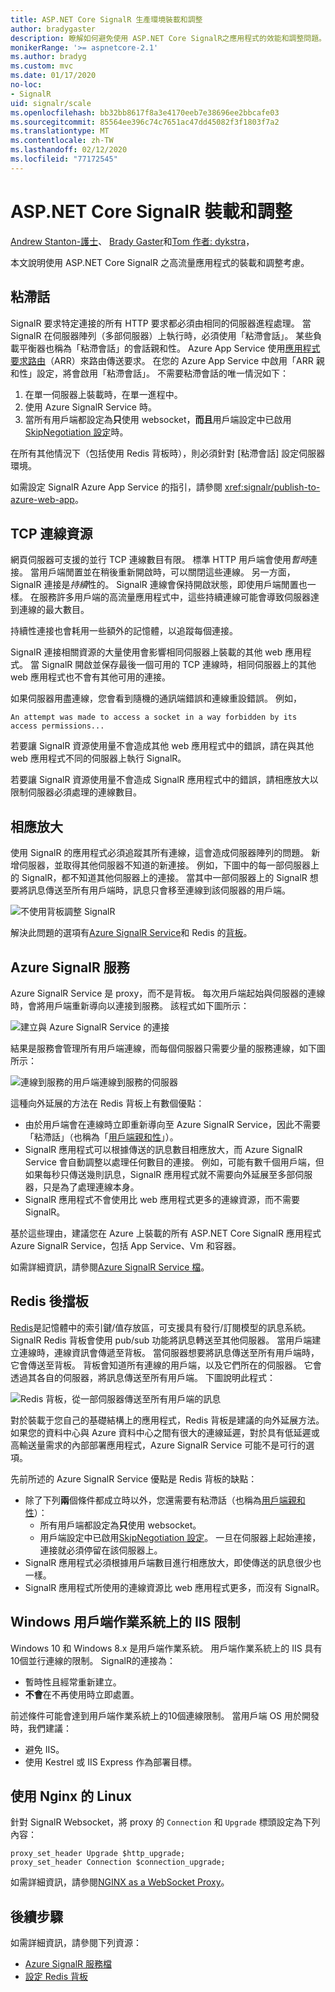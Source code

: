 ```yaml
---
title: ASP.NET Core SignalR 生產環境裝載和調整
author: bradygaster
description: 瞭解如何避免使用 ASP.NET Core SignalR之應用程式的效能和調整問題。
monikerRange: '>= aspnetcore-2.1'
ms.author: bradyg
ms.custom: mvc
ms.date: 01/17/2020
no-loc:
- SignalR
uid: signalr/scale
ms.openlocfilehash: bb32bb8617f8a3e4170eeb7e38696ee2bbcafe03
ms.sourcegitcommit: 85564ee396c74c7651ac47dd45082f3f1803f7a2
ms.translationtype: MT
ms.contentlocale: zh-TW
ms.lasthandoff: 02/12/2020
ms.locfileid: "77172545"
---
```

# <a name="aspnet-core-signalr-hosting-and-scaling"></a>ASP.NET Core SignalR 裝載和調整

[Andrew Stanton-護士](https://twitter.com/anurse)、 [Brady Gaster](https://twitter.com/bradygaster)和[Tom 作者: dykstra](https://github.com/tdykstra)，

本文說明使用 ASP.NET Core SignalR 之高流量應用程式的裝載和調整考慮。

## <a name="sticky-sessions"></a>粘滯話

SignalR 要求特定連接的所有 HTTP 要求都必須由相同的伺服器進程處理。 當 SignalR 在伺服器陣列（多部伺服器）上執行時，必須使用「粘滯會話」。 某些負載平衡器也稱為「粘滯會話」的會話親和性。 Azure App Service 使用[應用程式要求路由](https://docs.microsoft.com/iis/extensions/planning-for-arr/application-request-routing-version-2-overview)（ARR）來路由傳送要求。 在您的 Azure App Service 中啟用「ARR 親和性」設定，將會啟用「粘滯會話」。 不需要粘滯會話的唯一情況如下：

1. 在單一伺服器上裝載時，在單一進程中。
1. 使用 Azure SignalR Service 時。
1. 當所有用戶端都設定為**只**使用 websocket，**而且**用戶端設定中已啟用[SkipNegotiation 設定](xref:signalr/configuration#configure-additional-options)時。

在所有其他情況下（包括使用 Redis 背板時），則必須針對 [粘滯會話] 設定伺服器環境。

如需設定 SignalR Azure App Service 的指引，請參閱 <xref:signalr/publish-to-azure-web-app>。

## <a name="tcp-connection-resources"></a>TCP 連線資源

網頁伺服器可支援的並行 TCP 連線數目有限。 標準 HTTP 用戶端會使用*暫時*連接。 當用戶端閒置並在稍後重新開啟時，可以關閉這些連線。 另一方面，SignalR 連接是*持續*性的。 SignalR 連線會保持開啟狀態，即使用戶端閒置也一樣。 在服務許多用戶端的高流量應用程式中，這些持續連線可能會導致伺服器達到連線的最大數目。

持續性連接也會耗用一些額外的記憶體，以追蹤每個連接。

SignalR 連接相關資源的大量使用會影響相同伺服器上裝載的其他 web 應用程式。 當 SignalR 開啟並保存最後一個可用的 TCP 連線時，相同伺服器上的其他 web 應用程式也不會有其他可用的連接。

如果伺服器用盡連線，您會看到隨機的通訊端錯誤和連線重設錯誤。 例如，

```
An attempt was made to access a socket in a way forbidden by its access permissions...
```

若要讓 SignalR 資源使用量不會造成其他 web 應用程式中的錯誤，請在與其他 web 應用程式不同的伺服器上執行 SignalR。

若要讓 SignalR 資源使用量不會造成 SignalR 應用程式中的錯誤，請相應放大以限制伺服器必須處理的連線數目。

## <a name="scale-out"></a>相應放大

使用 SignalR 的應用程式必須追蹤其所有連線，這會造成伺服器陣列的問題。 新增伺服器，並取得其他伺服器不知道的新連接。 例如，下圖中的每一部伺服器上的 SignalR，都不知道其他伺服器上的連接。 當其中一部伺服器上的 SignalR 想要將訊息傳送至所有用戶端時，訊息只會移至連線到該伺服器的用戶端。

![不使用背板調整 SignalR](scale/_static/scale-no-backplane.png)

解決此問題的選項有[Azure SignalR Service](#azure-signalr-service)和 Redis 的[背板](#redis-backplane)。

## <a name="azure-signalr-service"></a>Azure SignalR 服務

Azure SignalR Service 是 proxy，而不是背板。 每次用戶端起始與伺服器的連線時，會將用戶端重新導向以連接到服務。 該程式如下圖所示：

![建立與 Azure SignalR Service 的連接](scale/_static/azure-signalr-service-one-connection.png)

結果是服務會管理所有用戶端連線，而每個伺服器只需要少量的服務連線，如下圖所示：

![連線到服務的用戶端連線到服務的伺服器](scale/_static/azure-signalr-service-multiple-connections.png)

這種向外延展的方法在 Redis 背板上有數個優點：

* 由於用戶端會在連線時立即重新導向至 Azure SignalR Service，因此不需要「粘滯話」（也稱為「[用戶端親和性](/iis/extensions/configuring-application-request-routing-arr/http-load-balancing-using-application-request-routing#step-3---configure-client-affinity)」）。
* SignalR 應用程式可以根據傳送的訊息數目相應放大，而 Azure SignalR Service 會自動調整以處理任何數目的連接。 例如，可能有數千個用戶端，但如果每秒只傳送幾則訊息，SignalR 應用程式就不需要向外延展至多部伺服器，只是為了處理連線本身。
* SignalR 應用程式不會使用比 web 應用程式更多的連線資源，而不需要 SignalR。

基於這些理由，建議您在 Azure 上裝載的所有 ASP.NET Core SignalR 應用程式 Azure SignalR Service，包括 App Service、Vm 和容器。

如需詳細資訊，請參閱[Azure SignalR Service 檔](/azure/azure-signalr/signalr-overview)。

## <a name="redis-backplane"></a>Redis 後擋板

[Redis](https://redis.io/)是記憶體中的索引鍵/值存放區，可支援具有發行/訂閱模型的訊息系統。 SignalR Redis 背板會使用 pub/sub 功能將訊息轉送至其他伺服器。 當用戶端建立連線時，連線資訊會傳遞至背板。 當伺服器想要將訊息傳送至所有用戶端時，它會傳送至背板。 背板會知道所有連線的用戶端，以及它們所在的伺服器。 它會透過其各自的伺服器，將訊息傳送至所有用戶端。 下圖說明此程式：

![Redis 背板，從一部伺服器傳送至所有用戶端的訊息](scale/_static/redis-backplane.png)

對於裝載于您自己的基礎結構上的應用程式，Redis 背板是建議的向外延展方法。 如果您的資料中心與 Azure 資料中心之間有很大的連線延遲，對於具有低延遲或高輸送量需求的內部部署應用程式，Azure SignalR Service 可能不是可行的選項。

先前所述的 Azure SignalR Service 優點是 Redis 背板的缺點：

* 除了下列**兩**個條件都成立時以外，您還需要有粘滯話（也稱為[用戶端親和性](/iis/extensions/configuring-application-request-routing-arr/http-load-balancing-using-application-request-routing#step-3---configure-client-affinity)）：
  * 所有用戶端都設定為**只**使用 websocket。
  * 用戶端設定中已啟用[SkipNegotiation 設定](xref:signalr/configuration#configure-additional-options)。 
   一旦在伺服器上起始連接，連接就必須停留在該伺服器上。
* SignalR 應用程式必須根據用戶端數目進行相應放大，即使傳送的訊息很少也一樣。
* SignalR 應用程式所使用的連線資源比 web 應用程式更多，而沒有 SignalR。

## <a name="iis-limitations-on-windows-client-os"></a>Windows 用戶端作業系統上的 IIS 限制

Windows 10 和 Windows 8.x 是用戶端作業系統。 用戶端作業系統上的 IIS 具有10個並行連線的限制。 SignalR的連接為：

* 暫時性且經常重新建立。
* **不會**在不再使用時立即處置。

前述條件可能會達到用戶端作業系統上的10個連線限制。 當用戶端 OS 用於開發時，我們建議：

* 避免 IIS。
* 使用 Kestrel 或 IIS Express 作為部署目標。

## <a name="linux-with-nginx"></a>使用 Nginx 的 Linux

針對 SignalR Websocket，將 proxy 的 `Connection` 和 `Upgrade` 標頭設定為下列內容：

```nginx
proxy_set_header Upgrade $http_upgrade;
proxy_set_header Connection $connection_upgrade;
```

如需詳細資訊，請參閱[NGINX as a WebSocket Proxy](https://www.nginx.com/blog/websocket-nginx/)。

## <a name="next-steps"></a>後續步驟

如需詳細資訊，請參閱下列資源：

* [Azure SignalR 服務檔](/azure/azure-signalr/signalr-overview)
* [設定 Redis 背板](xref:signalr/redis-backplane)

